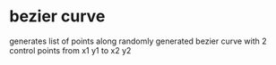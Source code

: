 # bezier curve
generates list of points along randomly generated bezier curve with 2 control points from x1 y1 to x2 y2
